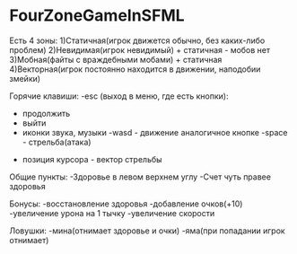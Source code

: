 # FourZoneGameInSFML
Есть 4 зоны:
1)Статичная(игрок движется обычно, без каких-либо проблем)
2)Невидимая(игрок невидимый) + статичная - мобов нет
3)Мобная(файты с враждебными мобами) + статичная
4)Векторная(игрок постоянно находится в движении, наподобии змейки)

Горячие клавиши:
-esc (выход в меню, где есть кнопки):
* продолжить
* выйти
* иконки звука, музыки
-wasd - движение аналогичное кнопке
-space - стрельба(атака)
- позиция курсора - вектор стрельбы

Общие пункты:
-Здоровье в левом верхнем углу
-Счет чуть правее здоровья

Бонусы:
-восстановление здоровья
-добавление очков(+10)
-увеличение урона на 1 тычку
-увеличение скорости

Ловушки:
-мина(отнимает здоровье и очки)
-яма(при попадании игрок отнимает)

